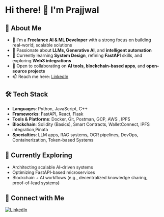 # Hi there! 👋 I'm Prajjwal

## 🚀 About Me
- 💼 I'm a **Freelance AI & ML Developer** with a strong focus on building real-world, scalable solutions  
- 🧠 Passionate about **LLMs, Generative AI**, and **intelligent automation**
- 🌱 Currently learning **System Design**, refining **FastAPI** skills, and exploring **Web3 integrations**
- 🤝 Open to collaborating on **AI tools, blockchain-based apps**, and **open-source projects**
- 📫 Reach me here: [LinkedIn](https://linkedin.com/in/prajjwalnag)

## 🛠️ Tech Stack
- **Languages**: Python, JavaScript, C++
- **Frameworks**: FastAPI, React, Flask
- **Tools & Platforms**: Docker, Git, Postman, GCP, AWS , IPFS  
- **Blockchain**: Solidity (Basics), Smart Contracts, WalletConnect, IPFS integration,Pinata  
- **Specialties**: LLM apps, RAG systems, OCR pipelines, DevOps, Containerization, Token-based Systems

## 🧠 Currently Exploring
- Architecting scalable AI-driven systems  
- Optimizing FastAPI-based microservices  
- Blockchain + AI workflows (e.g., decentralized knowledge sharing, proof-of-lead systems)

## 🔗 Connect with Me
[![LinkedIn](https://img.shields.io/badge/LinkedIn-blue?style=for-the-badge&logo=linkedin)](https://linkedin.com/in/prajjwalnag)
